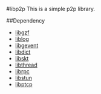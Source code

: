 #libp2p
This is a simple p2p library.

##Dependency
* [libgzf](../libgzf/)
* [liblog](../liblog/)
* [libgevent](../libgevent/)
* [libdict](../libdict/)
* [libskt](../libskt/)
* [libthread](../libthread/)
* [librpc](../librpc/)
* [libstun](../libstun/)
* [libptcp](../libptcp/)


